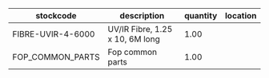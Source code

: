 |stockcode|description|quantity|location|
|---------|-----------|--------|--------|
|FIBRE-UVIR-4-6000|UV/IR Fibre, 1.25 x 10, 6M long|1.00||
|FOP_COMMON_PARTS|Fop common parts|1.00||
